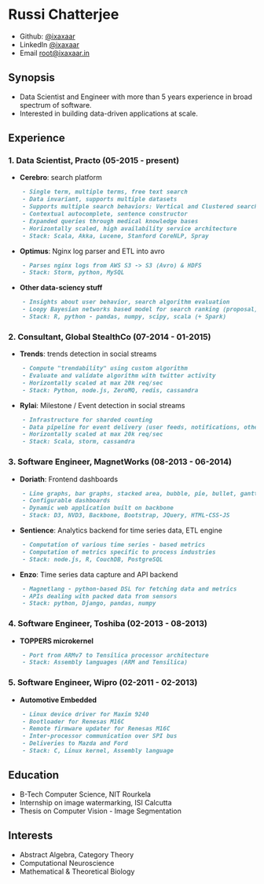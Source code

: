 
# Russi Chatterjee

- Github: [@ixaxaar](https://github.com/ixaxaar)
- LinkedIn [@ixaxaar](https://in.linkedin.com/in/ixaxaar)
- Email root@ixaxaar.in

## Synopsis

- Data Scientist and Engineer with more than 5 years experience in broad spectrum of software.
- Interested in building data-driven applications at scale.

## Experience

### 1. Data Scientist, Practo (05-2015 - present)
- **Cerebro**: search platform
```markdown
    - Single term, multiple terms, free text search
    - Data invariant, supports multiple datasets
    - Supports multiple search behaviors: Vertical and Clustered search
    - Contextual autocomplete, sentence constructor
    - Expanded queries through medical knowledge bases
    - Horizontally scaled, high availability service architecture
    - Stack: Scala, Akka, Lucene, Stanford CoreNLP, Spray
```
- **Optimus**: Nginx log parser and ETL into avro
```markdown
    - Parses nginx logs from AWS S3 -> S3 (Avro) & HDFS
    - Stack: Storm, python, MySQL
```
- **Other data-sciency stuff**
```markdown
    - Insights about user behavior, search algorithm evaluation
    - Loopy Bayesian networks based model for search ranking (proposal)
    - Stack: R, python - pandas, numpy, scipy, scala (+ Spark)
```

### 2. Consultant, Global StealthCo (07-2014 - 01-2015)
- **Trends**: trends detection in social streams
```markdown
    - Compute "trendability" using custom algorithm
    - Evaluate and validate algorithm with twitter activity
    - Horizontally scaled at max 20k req/sec
    - Stack: Python, node.js, ZeroMQ, redis, cassandra
```
- **Rylai**: Milestone / Event detection in social streams
```markdown
    - Infrastructure for sharded counting
    - Data pipeline for event delivery (user feeds, notifications, other subsystems)
    - Horizontally scaled at max 20k req/sec
    - Stack: Scala, storm, cassandra
```

### 3. Software Engineer, MagnetWorks (08-2013 - 06-2014)
- **Doriath**: Frontend dashboards
```markdown
    - Line graphs, bar graphs, stacked area, bubble, pie, bullet, gantt, etc charts
    - Configurable dashboards
    - Dynamic web application built on backbone
    - Stack: D3, NVD3, Backbone, Bootstrap, JQuery, HTML-CSS-JS
```
- **Sentience**: Analytics backend for time series data, ETL engine
```markdown
    - Computation of various time series - based metrics
    - Computation of metrics specific to process industries
    - Stack: node.js, R, CouchDB, PostgreSQL
```
- **Enzo**: Time series data capture and API backend
```markdown
    - Magnetlang - python-based DSL for fetching data and metrics
    - APIs dealing with packed data from sensors
    - Stack: python, Django, pandas, numpy
```

### 4. Software Engineer, Toshiba (02-2013 - 08-2013)
- **TOPPERS microkernel**
```markdown
    - Port from ARMv7 to Tensilica processor architecture
    - Stack: Assembly languages (ARM and Tensilica)
```

### 5. Software Engineer, Wipro (02-2011 - 02-2013)
- **Automotive Embedded**
```markdown
    - Linux device driver for Maxim 9240
    - Bootloader for Renesas M16C
    - Remote firmware updater for Renesas M16C
    - Inter-processor communication over SPI bus
    - Deliveries to Mazda and Ford
    - Stack: C, Linux kernel, Assembly language
```

## Education

- B-Tech Computer Science, NIT Rourkela
- Internship on image watermarking, ISI Calcutta
- Thesis on Computer Vision - Image Segmentation

## Interests

- Abstract Algebra, Category Theory
- Computational Neuroscience
- Mathematical & Theoretical Biology
